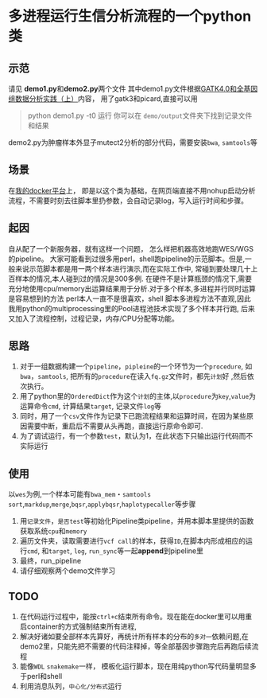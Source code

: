 # 多进程运行生信分析流程的一个python类
## 示范
请见 **demo1.py**和**demo2.py**两个文件
其中demo1.py文件根据[GATK4.0和全基因组数据分析实践（上）](https://zhuanlan.zhihu.com/p/33891718)内容，
用了gatk3和picard,直接可以用
> python demo1.py -t0 运行
你可以在 `demo/output`文件夹下找到记录文件和结果

demo2.py为肿瘤样本外显子mutect2分析的部分代码，需要安装`bwa`, `samtools`等

## 场景
在[我的docker平台](https://github.com/leoatchina/jupyterlab_rstudio)上，
即是以这个类为基础，在网页端直接不用nohup启动分析流程，不需要时刻去往脚本里扔参数，会自动记录log，写入运行时间和步骤。

## 起因
自从配了一个新服务器，就有这样一个问题， 怎么样把机器高效地跑WES/WGS的pipeline。
大家可能看到过很多用perl，shell跑pipeline的示范脚本。但是,一般来说示范脚本都是用一两个样本进行演示,而在实际工作中,
常碰到要处理几十上百样本的情况,本人碰到过的情况是300多例.
在硬件不是计算瓶颈的情况下,需要充分地使用cpu/memory出运算结果用于分析.对于多个样本,多进程并行同时运算是容易想到的方法
perl本人一直不是很喜欢，shell 脚本多进程方法不直观,因此
我用python的multiprocessing里的Pool进程池技术实现了多个样本并行跑, 后来又加入了流程控制，过程记录，内存/CPU分配等功能。

## 思路
1. 对于一组数据构建一个`pipeline`，`pipleine`的一个环节为一个`procedure`, 如`bwa`，`samtools`,
   把所有的`procedure`在读入`fq.gz`文件时，都先`计划`好 ,然后依次执行。
2. 用了python里的`OrderedDict`作为这个`计划`的主体,以`procedure`为`key`,`value`为运算命令`cmd`, 计算结果`target`, 记录文件`log`等
3. 同时，用了一个`csv`文件作为记录下已跑流程结果和运算时间，在因为某些原因需要中断，重启后不需要从头再跑，直接运行原命令即可.
4. 为了调试运行，有一个参数`test`，默认为1，在此状态下只输出运行代码而不实际运行

## 使用
以`wes`为例,一个样本可能有`bwa_mem`・`samtools sort`,`markdup`,`merge`,`bqsr`,`applybqsr`,`haplotypecaller`等步骤
1. 用`记录文件`，`是否test`等初始化Pipeline类pipeline，并用本脚本里提供的函数获取系统`cpu`和`memory`
2. 遍历文件夹，读取需要进行`vcf call`的样本，获得`ID`,在脚本内形成相应的运行`cmd`, 和`target`, `log`, `run_sync`等一起**append**到pipeline里
3. 最终，run_pipeline
4. 请仔细观察两个demo文件学习

## TODO
1. 在代码运行过程中，能按`ctrl+c`结束所有命令。现在能在docker里可以用重启container的方式强制结束所有进程,
2. 解决好诸如要全部样本先算好，再统计所有样本的分布的`多对一`依赖问题,在demo2里，只能先把不需要的代码注释掉，等全部基因步骤跑完后再跑后续流程
3. 能像`WDL` `snakemake`一样， 模板化运行脚本，现在用纯python写代码量明显多于perl和shell
4. 利用消息队列，`中心化/分布式`运行
